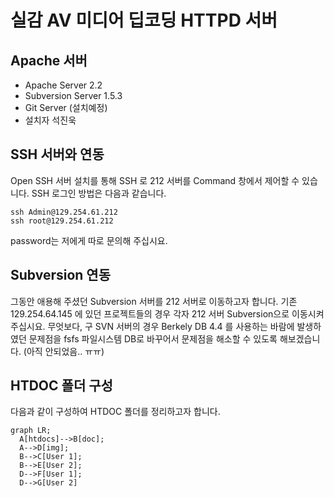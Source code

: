 실감 AV 미디어 딥코딩 HTTPD 서버
=============================

## Apache 서버 
- Apache Server 2.2
- Subversion Server 1.5.3
- Git Server (설치예정)
- 설치자 석진욱

## SSH 서버와 연동
Open SSH 서버 설치를 통해 SSH 로 212 서버를 Command 창에서 제어할 수 있습니다.
SSH 로그인 방법은 다음과 같습니다.
~~~
ssh Admin@129.254.61.212
ssh root@129.254.61.212
~~~
password는 저에게 따로 문의해 주십시요.


## Subversion 연동
그동안 애용해 주셨던 Subversion 서버를 212 서버로 이동하고자 합니다.
기존 129.254.64.145 에 있던 프로젝트들의 경우 각자 212 서버 Subversion으로 이동시켜 주십시요.
무엇보다, 구 SVN 서버의 경우 Berkely DB 4.4 를 사용하는 바람에 발생하였던 문제점을 fsfs 파일시스템 DB로 바꾸어서 문제점을 해소할 수 있도록 해보겠습니다. (아직 안되었음.. ㅠㅠ)

## HTDOC 폴더 구성
다음과 같이 구성하여 HTDOC 폴더를 정리하고자 합니다.

```mermaid
graph LR;
  A[htdocs]-->B[doc];
  A-->D[img];
  B-->C[User 1];
  B-->E[User 2];
  D-->F[User 1];
  D-->G[User 2]
```

